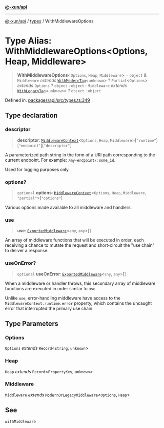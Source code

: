 [**@-xun/api**](../../README.md)

***

[@-xun/api](../../README.md) / [types](../README.md) / WithMiddlewareOptions

# Type Alias: WithMiddlewareOptions\<Options, Heap, Middleware\>

> **WithMiddlewareOptions**\<`Options`, `Heap`, `Middleware`\> = `object` & `Middleware` *extends* [`WithModernTag`](WithModernTag.md)\<`unknown`\> ? `Partial`\<`Options`\> *extends* `Options` ? `object` : `object` : `Middleware` *extends* [`WithLegacyTag`](WithLegacyTag.md)\<`unknown`\> ? `object` : `object`

Defined in: [packages/api/src/types.ts:349](https://github.com/Xunnamius/api-utils/blob/f86b6da3746432264ea1e1b00e1751b0fe171fe2/packages/api/src/types.ts#L349)

## Type declaration

### descriptor

> **descriptor**: [`MiddlewareContext`](MiddlewareContext.md)\<`Options`, `Heap`, `Middleware`\>\[`"runtime"`\]\[`"endpoint"`\]\[`"descriptor"`\]

A parameterized path string in the form of a URI path corresponding to the
current endpoint. For example: `/my-endpoint/:some_id`.

Used for logging purposes only.

### options?

> `optional` **options**: [`MiddlewareContext`](MiddlewareContext.md)\<`Options`, `Heap`, `Middleware`, `"partial"`\>\[`"options"`\]

Various options made available to all middleware and handlers.

### use

> **use**: [`ExportedMiddleware`](ExportedMiddleware.md)\<`any`, `any`\>[]

An array of middleware functions that will be executed in order, each
receiving a chance to mutate the request and short-circuit the "use chain"
to deliver a response.

### useOnError?

> `optional` **useOnError**: [`ExportedMiddleware`](ExportedMiddleware.md)\<`any`, `any`\>[]

When a middleware or handler throws, this secondary array of middleware
functions are executed in order similar to `use`.

Unlike `use`, error-handling middleware have access to the
`MiddlewareContext.runtime.error` property, which contains the uncaught
error that interrupted the primary use chain.

## Type Parameters

### Options

`Options` *extends* `Record`\<`string`, `unknown`\>

### Heap

`Heap` *extends* `Record`\<`PropertyKey`, `unknown`\>

### Middleware

`Middleware` *extends* [`ModernOrLegacyMiddleware`](ModernOrLegacyMiddleware.md)\<`Options`, `Heap`\>

## See

`withMiddleware`
